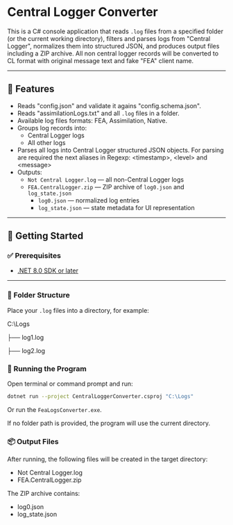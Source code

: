 ﻿# Central Logger Converter

This is a C# console application that reads `.log` files from a specified folder (or the current working directory), filters and parses logs from "Central Logger", normalizes them into structured JSON, and produces output files including a ZIP archive.
All non central logger records will be converted to CL format with original message text and fake "FEA" client name.

---

## 🔧 Features

- Reads "config.json" and validate it agains "config.schema.json".
- Reads "assimilationLogs.txt" and all `.log` files in a folder.
- Available log files formats: FEA, Assimilation, Native.
- Groups log records into:
  - Central Logger logs
  - All other logs
- Parses all logs into Central Logger structured JSON objects. For parsing are required the next aliases in Regexp: \<timestamp\>, \<level\> and \<message\>
- Outputs:
  - `Not Central Logger.log` — all non-Central Logger logs
  - `FEA.CentralLogger.zip` — ZIP archive of `log0.json` and `log_state.json`
	- `log0.json` — normalized log entries
	- `log_state.json` — state metadata for UI representation

---

## 🚀 Getting Started

### ✅ Prerequisites

- [.NET 8.0 SDK or later](https://dotnet.microsoft.com/en-us/download)

---

### 📁 Folder Structure

Place your `.log` files into a directory, for example:

C:\Logs

├── log1.log

├── log2.log

### 🏃 Running the Program

Open terminal or command prompt and run:

```bash
dotnet run --project CentralLoggerConverter.csproj "C:\Logs"
```

Or run the `FeaLogsConverter.exe`.

If no folder path is provided, the program will use the current directory.


### 📦 Output Files
After running, the following files will be created in the target directory:

- Not Central Logger.log
- FEA.CentralLogger.zip

The ZIP archive contains:
- log0.json
- log_state.json